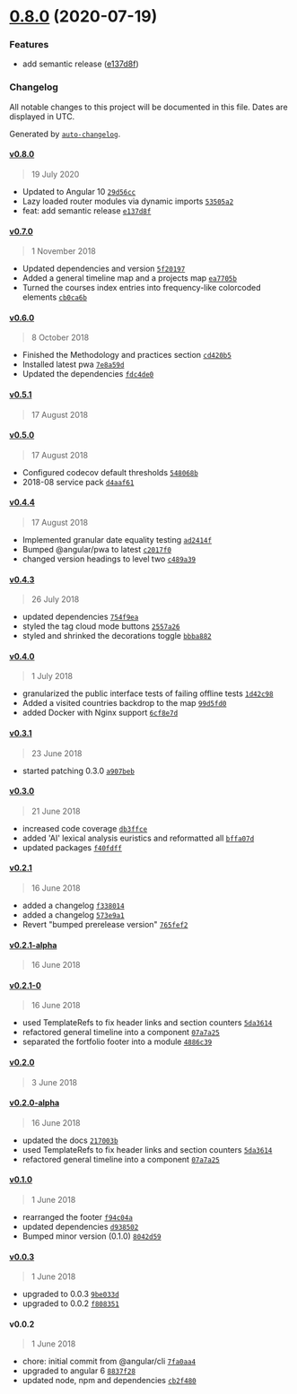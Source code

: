 # [0.8.0](https://github.com/Yrkki/cv-generator-fe/compare/v0.7.0...v0.8.0) (2020-07-19)


### Features

* add semantic release ([e137d8f](https://github.com/Yrkki/cv-generator-fe/commit/e137d8f2b6c6f6aa684feb74984791b70afea7ab))

### Changelog

All notable changes to this project will be documented in this file. Dates are displayed in UTC.

Generated by [`auto-changelog`](https://github.com/CookPete/auto-changelog).

#### [v0.8.0](https://github.com/Yrkki/cv-generator-fe/compare/v0.7.0...v0.8.0)

> 19 July 2020

- Updated to Angular 10 [`29d56cc`](https://github.com/Yrkki/cv-generator-fe/commit/29d56cc9fabfa7b34eb3b87ad991b1e15df8dd33)
- Lazy loaded router modules via dynamic imports [`53505a2`](https://github.com/Yrkki/cv-generator-fe/commit/53505a27e09bb75c13a18256658eb0f908c83e5b)
- feat: add semantic release [`e137d8f`](https://github.com/Yrkki/cv-generator-fe/commit/e137d8f2b6c6f6aa684feb74984791b70afea7ab)

#### [v0.7.0](https://github.com/Yrkki/cv-generator-fe/compare/v0.6.0...v0.7.0)

> 1 November 2018

- Updated dependencies and version [`5f20197`](https://github.com/Yrkki/cv-generator-fe/commit/5f20197241e7ff266b77035888386dd6304e2392)
- Added a general timeline map and a projects map [`ea7705b`](https://github.com/Yrkki/cv-generator-fe/commit/ea7705bf35f607431fe8af6a0b56889df46633ef)
- Turned the courses index entries into frequency-like colorcoded elements [`cb0ca6b`](https://github.com/Yrkki/cv-generator-fe/commit/cb0ca6b64f6f6b65c2554cb49e1224623073a7be)

#### [v0.6.0](https://github.com/Yrkki/cv-generator-fe/compare/v0.5.1...v0.6.0)

> 8 October 2018

- Finished the Methodology and practices section [`cd420b5`](https://github.com/Yrkki/cv-generator-fe/commit/cd420b518bdca4c76d06e58a326c2a8405691e56)
- Installed latest pwa [`7e8a59d`](https://github.com/Yrkki/cv-generator-fe/commit/7e8a59d94955a0f31ae806d990f09ec044877d66)
- Updated the dependencies [`fdc4de0`](https://github.com/Yrkki/cv-generator-fe/commit/fdc4de065be9db7b2c242abb78d64769a84003de)

#### [v0.5.1](https://github.com/Yrkki/cv-generator-fe/compare/v0.5.0...v0.5.1)

> 17 August 2018

#### [v0.5.0](https://github.com/Yrkki/cv-generator-fe/compare/v0.4.4...v0.5.0)

> 17 August 2018

- Configured codecov default thresholds [`548068b`](https://github.com/Yrkki/cv-generator-fe/commit/548068b611691030c968dc1f4483e3984b62d79a)
- 2018-08 service pack [`d4aaf61`](https://github.com/Yrkki/cv-generator-fe/commit/d4aaf6194f616477886108b52c25ccbdfcd5a60d)

#### [v0.4.4](https://github.com/Yrkki/cv-generator-fe/compare/v0.4.3...v0.4.4)

> 17 August 2018

- Implemented granular date equality testing [`ad2414f`](https://github.com/Yrkki/cv-generator-fe/commit/ad2414ffd21991778038711ee5752e006490e9d7)
- Bumped @angular/pwa to latest [`c2017f0`](https://github.com/Yrkki/cv-generator-fe/commit/c2017f087f8464fc44f5e1495f719bbcd95425ac)
- changed version headings to level two [`c489a39`](https://github.com/Yrkki/cv-generator-fe/commit/c489a397c8d0c72079e5812a57789e2d008678a6)

#### [v0.4.3](https://github.com/Yrkki/cv-generator-fe/compare/v0.4.0...v0.4.3)

> 26 July 2018

- updated dependencies [`754f9ea`](https://github.com/Yrkki/cv-generator-fe/commit/754f9ea5b62cd3e77223451c890d397b63a6245c)
- styled the tag cloud mode buttons [`2557a26`](https://github.com/Yrkki/cv-generator-fe/commit/2557a2625f493cd4c3ef1ac3dd1c9cf66b388c11)
- styled and shrinked the decorations toggle [`bbba882`](https://github.com/Yrkki/cv-generator-fe/commit/bbba8826b9eff44d1226678e6a3b0f14827ad7dd)

#### [v0.4.0](https://github.com/Yrkki/cv-generator-fe/compare/v0.3.1...v0.4.0)

> 1 July 2018

- granularized the public interface tests of failing offline tests [`1d42c98`](https://github.com/Yrkki/cv-generator-fe/commit/1d42c98b1e94556a7d3f9bef0d7a2bdca1d12e89)
- Added a visited countries backdrop to the map [`99d5fd0`](https://github.com/Yrkki/cv-generator-fe/commit/99d5fd0e9eec8d014c59ffbcf7fdbad2056595b2)
- added Docker with Nginx support [`6cf8e7d`](https://github.com/Yrkki/cv-generator-fe/commit/6cf8e7db6ff767cd3f18511df9f411be76b4d603)

#### [v0.3.1](https://github.com/Yrkki/cv-generator-fe/compare/v0.3.0...v0.3.1)

> 23 June 2018

- started patching 0.3.0 [`a907beb`](https://github.com/Yrkki/cv-generator-fe/commit/a907bebc162b4ab141cc01f2e077e81928e25308)

#### [v0.3.0](https://github.com/Yrkki/cv-generator-fe/compare/v0.2.1...v0.3.0)

> 21 June 2018

- increased code coverage [`db3ffce`](https://github.com/Yrkki/cv-generator-fe/commit/db3ffce5e2a3b6bf77aa2ea00e68d88b6f1634ad)
- added 'AI' lexical analysis euristics and reformatted all [`bffa07d`](https://github.com/Yrkki/cv-generator-fe/commit/bffa07d6d9bbb0494706671749b901dee477182f)
- updated packages [`f40fdff`](https://github.com/Yrkki/cv-generator-fe/commit/f40fdff7fb6d519debf548edd6944a56e1d4fa7e)

#### [v0.2.1](https://github.com/Yrkki/cv-generator-fe/compare/v0.2.1-alpha...v0.2.1)

> 16 June 2018

- added a changelog [`f338014`](https://github.com/Yrkki/cv-generator-fe/commit/f3380140a1382658fce6eecca9b7c0876099d0ac)
- added a changelog [`573e9a1`](https://github.com/Yrkki/cv-generator-fe/commit/573e9a1bb765f8d53601ef9fa10bd1cbd99ffe95)
- Revert "bumped prerelease version" [`765fef2`](https://github.com/Yrkki/cv-generator-fe/commit/765fef2237da567082e2d878bd909a0be2ff89fb)

#### [v0.2.1-alpha](https://github.com/Yrkki/cv-generator-fe/compare/v0.2.1-0...v0.2.1-alpha)

> 16 June 2018

#### [v0.2.1-0](https://github.com/Yrkki/cv-generator-fe/compare/v0.2.0...v0.2.1-0)

> 16 June 2018

- used TemplateRefs to fix header links and section counters [`5da3614`](https://github.com/Yrkki/cv-generator-fe/commit/5da36146075941ca7e7219064b030f816ccb3bd9)
- refactored general timeline into a component [`07a7a25`](https://github.com/Yrkki/cv-generator-fe/commit/07a7a256c5e12c9cffecce79cd9f54fe0d7fdeba)
- separated the fortfolio footer into a module [`4886c39`](https://github.com/Yrkki/cv-generator-fe/commit/4886c390ee30242469be6d81aa9e57168317ce68)

#### [v0.2.0](https://github.com/Yrkki/cv-generator-fe/compare/v0.2.0-alpha...v0.2.0)

> 3 June 2018

#### [v0.2.0-alpha](https://github.com/Yrkki/cv-generator-fe/compare/v0.1.0...v0.2.0-alpha)

> 16 June 2018

- updated the docs [`217003b`](https://github.com/Yrkki/cv-generator-fe/commit/217003b93ca0da3ff9ca1e0d8299bded2a058573)
- used TemplateRefs to fix header links and section counters [`5da3614`](https://github.com/Yrkki/cv-generator-fe/commit/5da36146075941ca7e7219064b030f816ccb3bd9)
- refactored general timeline into a component [`07a7a25`](https://github.com/Yrkki/cv-generator-fe/commit/07a7a256c5e12c9cffecce79cd9f54fe0d7fdeba)

#### [v0.1.0](https://github.com/Yrkki/cv-generator-fe/compare/v0.0.3...v0.1.0)

> 1 June 2018

- rearranged the footer [`f94c04a`](https://github.com/Yrkki/cv-generator-fe/commit/f94c04aadc2333dcc39cea6a704d323b50268198)
- updated dependencies [`d938502`](https://github.com/Yrkki/cv-generator-fe/commit/d938502e70af9c8367b8c9a60397d3c767560ae4)
- Bumped minor version (0.1.0) [`8042d59`](https://github.com/Yrkki/cv-generator-fe/commit/8042d591522534880dc748ccc1c0294ed2a11563)

#### [v0.0.3](https://github.com/Yrkki/cv-generator-fe/compare/v0.0.2...v0.0.3)

> 1 June 2018

- upgraded to 0.0.3 [`9be033d`](https://github.com/Yrkki/cv-generator-fe/commit/9be033dad1f8956e59f5580e7016faa0884454ac)
- upgraded to 0.0.2 [`f808351`](https://github.com/Yrkki/cv-generator-fe/commit/f808351ab1f57855cf9522e0b104c9936187383a)

#### v0.0.2

> 1 June 2018

- chore: initial commit from @angular/cli [`7fa0aa4`](https://github.com/Yrkki/cv-generator-fe/commit/7fa0aa4d81b6baf46143a464218570a40cf16a10)
- upgraded to angular 6 [`8837f28`](https://github.com/Yrkki/cv-generator-fe/commit/8837f28bca185052e021bd10bc3ba1d26e7b7802)
- updated node, npm and dependencies [`cb2f480`](https://github.com/Yrkki/cv-generator-fe/commit/cb2f480162442fdb036d5963f75850ebff667458)
